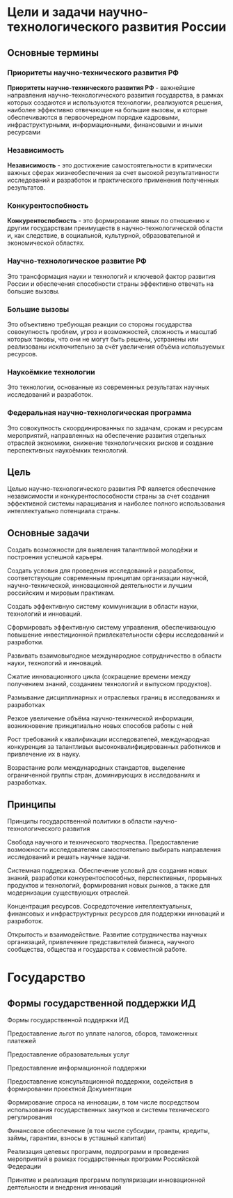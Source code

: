 # Цели и задачи научно-технологического развития России

## Основные термины

### Приоритеты научно-технического развития РФ

**Приоритеты научно-технического развития РФ** - важнейшие направления научно-технологического развития государства, в рамках которых создаются и используются технологии, реализуются решения, наиболее эффективно отвечающие на большие вызовы, и которые обеспечиваются в первоочередном порядке кадровыми, инфраструктурными, информационными, финансовыми и иными ресурсами

### Независимость

**Независимость** - это достижение самостоятельности в критически важных сферах жизнеобеспечения за счет высокой результативности исследований и разработок и практического применения полученных результатов.

### Конкурентоспобность

**Конкурентоспобность** - это формирование явных по отношению к другим государствам преимуществ в научно-технологической области и, как следствие, в социальной, культурной, образовательной и экономической областях.

### Научно-технологическое развитие РФ

Это трансформация науки и технологий и ключевой фактор развития России и обеспечения способности страны эффективно отвечать на большие вызовы.

### Большие вызовы

Это объективно требующая реакции со стороны государства совокупность проблем, угроз и возможностей, сложность и масштаб которых таковы, что они не могут быть решены, устранены или реализованы исключительно за счёт увеличения объёма используемых ресурсов.

### Наукоёмкие технологии

Это технологии, основанные из современных результатах научных исследований и разработок.

### Федеральная научно-технологическая программа

Это совокупность скоординированных по задачам, срокам и ресурсам мероприятий, направленных на обеспечение развития отдельных отраслей экономики, снижение технологических рисков и создание перспективных наукоёмких технологий.

## Цель

Целью научно-технологического развития РФ является обеспечение независимости и конкурентоспособности страны за счет создания эффективной системы наращивания и наиболее полного использования интеллектуально потенциала страны.

## Основные задачи

Создать возможности для выявления талантливой молодёжи и построения успешной карьеры.

Создать условия для проведения исследований и разработок, соответствующие современным принципам организации научной, научно-технической, инновационной деятельности и лучшим российским и мировым практикам.

Создать эффективную систему коммуникации в области науки, технологий и инноваций.

Сформировать эффективную систему управления, обеспечивающую повышение инвестиционной привлекательности сферы исследований и разработки.

Развивать взаимовыгодное международное сотрудничество в области науки, технологий и инноваций.

Сжатие инновационного цикла (сокращение времени между получением знаний, созданием технологий и выпуском продуктов).

Размывание дисциплинарных и отраслевых границ в исследованиях и разработках

Резкое увеличение объёма научно-технической информации, возникновение принципиально новых способов работы с ней

Рост требований к квалификации исследователей, международная конкуренция за талантливых высококвалифицированных работников и привлечение их в науку.

Возрастание роли международных стандартов, выделение ограниченной группы стран, доминирующих в исследованиях и разработках.

## Принципы

Принципы государственной политики в области научно-технологического развития

Свобода научного и технического творчества.
    Предоставление возможности исследователям самостоятельно выбирать направления исследований и решать научные задачи.

Системная поддержка.
    Обеспечение условий для создания новых знаний, разработки конкурентоспособных, перспективных, прорывных продуктов и технологий, формирования новых рынков, а также для модернизации существующих отраслей.

Концентрация ресурсов.
    Сосредоточение интеллектуальных, финансовых и инфраструктурных ресурсов для поддержки инноваций и разработок.

Открытость и взаимодействие.
    Развитие сотрудничества научных организаций, привлечение представителей бизнеса, научного сообщества, общества и государства к совместной работе.


# Государство

## Формы государственной поддержки ИД

Формы государственной поддержки ИД

Предоставление льгот по уплате налогов, сборов, таможенных платежей

Предоставление образовательных услуг

Предоставление информационной поддержки

Предоставление консультационной поддержки, содействия в формировании проектной Документации

Формирование спроса на инновации, в том числе посредством использования государственных закутков и системы технического регулирования

Финансовое обеспечение (в том числе субсидии, гранты, кредиты, займы, гарантии, взносы в усташный капитал)

Реализация целевых программ, подпрограмм и проведения мероприятий в рамках государственных программ Российской Федерации

Принятие и реализация программ популяризации инновационной деятельности и внедрения инноваций